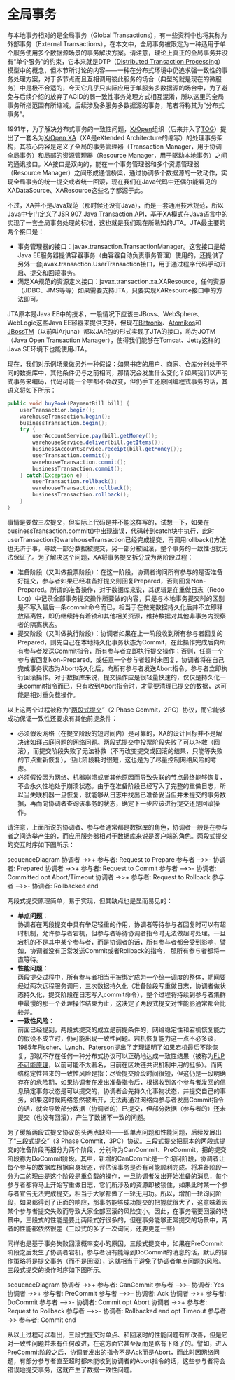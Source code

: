 # 全局事务

与本地事务相对的是全局事务（Global Transactions），有一些资料中也将其称为外部事务（External Transactions），在本文中，全局事务被限定为一种适用于单个服务使用多个数据源场景的事务解决方案。请注意，理论上真正的全局事务并没有“单个服务”的约束，它本来就是DTP（[Distributed Transaction Processing](https://en.wikipedia.org/wiki/Distributed_transaction)）模型中的概念，但本节所讨论的内容——一种在分布式环境中仍追求强一致性的事务处理方案，对于多节点而且互相调用彼此服务的场合（典型的就是现在的微服务）中是极不合适的，今天它几乎只实际应用于单服务多数据源的场合中，为了避免与后续介绍的放弃了ACID的弱一致性事务处理方式相互混淆，所以这里的全局事务所指范围有所缩减，后续涉及多服务多数据源的事务，笔者将称其为“分布式事务”。

1991年，为了解决分布式事务的一致性问题，[X/Open](https://en.wikipedia.org/wiki/X/Open)组织（后来并入了[TOG](https://en.wikipedia.org/wiki/The_Open_Group)）提出了一套名为[X/Open XA](https://en.wikipedia.org/wiki/X/Open_XA)（XA是eXtended Architecture的缩写）的处理事务架构，其核心内容是定义了全局的事务管理器（Transaction Manager，用于协调全局事务）和局部的资源管理器（Resource Manager，用于驱动本地事务）之间的通讯接口。XA接口是双向的，能在一个事务管理器和多个资源管理器（Resource Manager）之间形成通信桥梁，通过协调多个数据源的一致动作，实现全局事务的统一提交或者统一回滚，现在我们在Java代码中还偶尔能看见的XADataSource、XAResource这些名字都源于此。

不过，XA并不是Java规范（那时候还没有Java），而是一套通用技术规范，所以Java中专门定义了[JSR 907 Java Transaction API](https://www.jcp.org/en/jsr/detail?id=907)，基于XA模式在Java语言中的实现了一套全局事务处理的标准，这也就是我们现在所熟知的JTA。JTA最主要的两个接口是：

- 事务管理器的接口：javax.transaction.TransactionManager。这套接口是给Java EE服务器提供容器事务（由容器自动负责事务管理）使用的，还提供了另外一套javax.transaction.UserTransaction接口，用于通过程序代码手动开启、提交和回滚事务。
- 满足XA规范的资源定义接口：javax.transaction.xa.XAResource，任何资源（JDBC、JMS等等）如果需要支持JTA，只要实现XAResource接口中的方法即可。

JTA原本是Java EE中的技术，一般情况下应该由JBoss、WebSphere、WebLogic这些Java EE容器来提供支持，但现在[Bittronix](https://web.archive.org/web/20100414140721/http://docs.codehaus.org/display/BTM/Home)、[Atomikos](http://www.atomikos.com/Main/TransactionsEssentials)和[JBossTM](http://www.jboss.org/jbosstm)（以前叫Arjuna）都以JAR包的形式实现了JTA的接口，称为JOTM（Java Open Transaction Manager），使得我们能够在Tomcat、Jetty这样的Java SE环境下也能使用JTA。

现在，我们对示例场景做另外一种假设：如果书店的用户、商家、仓库分别处于不同的数据库中，其他条件仍与之前相同，那情况会发生什么变化？如果我们以声明式事务来编码，代码可能一个字都不会改变，但仍手工还原回编程式事务的话，其语义将如下所示：

```java
public void buyBook(PaymentBill bill) {
	userTransaction.begin();
    warehouseTransaction.begin();
    businessTransaction.begin();
	try {
    	userAccountService.pay(bill.getMoney());
	    warehouseService.deliver(bill.getItems());
    	businessAccountService.receipt(bill.getMoney());
        userTransaction.commit();
    	warehouseTransaction.commit();
	    businessTransaction.commit();
	} catch(Exception e) {
        userTransaction.rollback();
    	warehouseTransaction.rollback();
	    businessTransaction.rollback();
	}
}
```

事情是要做三次提交，但实际上代码是并不能这样写的，试想一下，如果在businessTransaction.commit()中出现错误，代码转到catch块中执行，此时userTransaction和warehouseTransaction已经完成提交，再调用rollback()方法也无济于事，导致一部分数据被提交，另一部分被回滚，整个事务的一致性也就无法保证了。为了解决这个问题，XA将事务提交拆分成为两阶段过程：

- 准备阶段（又叫做投票阶段）：在这一阶段，协调者询问所有参与的是否准备好提交，参与者如果已经准备好提交则回复Prepared，否则回复Non-Prepared。所谓的准备操作，对于数据库来说，其逻辑是在重做日志（Redo Log）中记录全部事务提交操作所要做的内容，只是与本地事务提交时的区别是不写入最后一条commit命令而已，相当于在做完数据持久化后并不立即释放隔离性，即仍继续持有着锁和其他相关资源，维持数据对其他非事务内观察者的隔离状态。
- 提交阶段（又叫做执行阶段）：协调者如果在上一阶段收到所有参与者回复的Prepared，则先自己在本地持久化事务状态为Commit，在此操作完成后向所有参与者发送Commit指令，所有参与者立即执行提交操作；否则，任意一个参与者回复Non-Prepared，或任意一个参与者超时未回复，协调者将在自己完成事务状态为Abort持久化后，向所有参与者发送Abort指令，参与者立即执行回滚操作。对于数据库来说，提交操作应是很轻量快速的，仅仅是持久化一条commit指令而已，只有收到Abort指令时，才需要清理已提交的数据，这可能是相对重负载操作。

以上这两个过程被称为“[两段式提交](https://zh.wikipedia.org/wiki/%E4%BA%8C%E9%98%B6%E6%AE%B5%E6%8F%90%E4%BA%A4)”（2 Phase Commit，2PC）协议，而它能够成功保证一致性还要求有其他前提条件：

- 必须假设网络（在提交阶段的短时间内）是可靠的，XA的设计目标并不是解决诸如[拜占庭问题](https://zh.wikipedia.org/wiki/%E6%8B%9C%E5%8D%A0%E5%BA%AD%E5%B0%86%E5%86%9B%E9%97%AE%E9%A2%98)的网络问题。两段式提交中投票阶段失败了可以补救（回滚），而提交阶段失败了无法补救（不再改变提交或回滚的结果，只能等失败的节点重新恢复），但此阶段耗时很短，这也是为了尽量控制网络风险的考虑。
- 必须假设因为网络、机器崩溃或者其他原因而导致失联的节点最终能够恢复，不会永久性地处于崩溃状态。由于在准备阶段已经写入了完整的重做日志，所以当失联机器一旦恢复，就能够从日志中找出已准备妥当但并未提交的事务数据，再而向协调者查询该事务的状态，确定下一步应该进行提交还是回滚操作。

请注意，上面所说的协调者、参与者通常都是数据库的角色，协调者一般是在参与者之间选举产生的，而应用服务器相对于数据库来说是客户端的角色。两段式提交的交互时序如下图所示：

<mermaid style="margin-bottom: 0px">
sequenceDiagram
	协调者 ->>+ 参与者: Request to Prepare
	参与者 -->>- 协调者: Prepared
	协调者 ->>+ 参与者: Request to Commit
	参与者 -->>- 协调者: Committed
    opt Abort/Timeout
        协调者 ->>+ 参与者: Request to Rollback
        参与者 -->>- 协调者: Rollbacked
    end
</mermaid>

两段式提交原理简单，易于实现，但其缺点也是显而易见的：

- **单点问题**：<br/>协调者在两段提交中具有举足轻重的作用，协调者等待参与者回复时可以有超时机制，允许参与者宕机，但参与者等待协调者指令时无法做超时处理。一旦宕机的不是其中某个参与者，而是协调者的话，所有参与者都会受到影响，譬如，协调者没有正常发送Commit或者Rollback的指令， 那所有参与者都将一直等待。
- **性能问题：**<br/>两段提交过程中，所有参与者相当于被绑定成为一个统一调度的整体，期间要经过两次远程服务调用，三次数据持久化（准备阶段写重做日志，协调者做状态持久化，提交阶段在日志写入commit命令），整个过程将持续到参与者集群中最慢的那一个处理操作结束为止，这决定了两段式提交对性能影通常都会比较差。
- **一致性风险**：<br/>前面已经提到，两段式提交的成立是前提条件的，网络稳定性和宕机恢复能力的假设不成立时，仍可能出现一致性问题。宕机恢复能力这一点不必多谈，1985年Fischer、Lynch、Paterson提出了定理证明了如果宕机最后不能恢复，那就不存在任何一种分布式协议可以正确地达成一致性结果（被称为[FLP不可能原理](https://en.wikipedia.org/wiki/Consensus_(computer_science)#Solvability_results_for_some_agreement_problems)，以前可能不太著名，目前在区块链共识机制中用的挺多）。而网络稳定性带来的一致性风险是指：尽管提交阶段时间很短，但这仍是一段明确存在的危险期，如果协调者在发出准备指令后，根据收到各个参与者发回的信息确定事务状态是可以提交的，协调者会先持久化事物状态，并提交自己的事务，如果这时候网络忽然被断开，无法再通过网络向参与者发出Commit指令的话，就会导致部分数据（协调者的）已提交，但部分数据（参与者的）还未提交（也没有回滚），产生了数据不一致的问题。

为了缓解两段式提交协议的头两点缺陷——即单点问题和性能问题，后续发展出了“[三段式提交](https://zh.wikipedia.org/wiki/%E4%B8%89%E9%98%B6%E6%AE%B5%E6%8F%90%E4%BA%A4)”（3 Phase Commit，3PC）协议。三段式提交把原本的两段式提交的准备阶段再细分为两个阶段，分别称为CanCommit、PreCommit，把的提交阶段称为DoCommit阶段。其中，新增的CanCommit是一个询问阶段，协调者让每个参与的数据库根据自身状态，评估该事务是否有可能顺利完成。将准备阶段一分为二的理由是这个阶段是重负载的操作，一旦协调者发出开始准备的消息，每个参与者都将马上开始写重做日志，它们所涉及的资源即被锁住，如果此时某一个参与者宣告无法完成提交，相当于大家都做了一轮无用功。所以，增加一轮询问阶段，如果都得到了正面的响应，那事务能够成功提交的把握就很大了，这意味着因某个参与者提交失败而导致大家全部回滚的风险变小。因此，在事务需要回滚的场景中，三段式的性能是要比两段式好很多的，但在事务能够正常提交的场景中，两者的性能都依然很差（三段式的多了一次询问，还要更差一些）

同样也是基于事务失败回滚概率变小的原因，三段式提交中，如果在PreCommit阶段之后发生了协调者宕机，参与者没有能等到DoCommit的消息的话，默认的操作策略将是提交事务（而不是回滚），这就相当于避免了协调者单点问题的风险。三段式提交的操作时序如下图所示。

<mermaid  style="margin-bottom: 0px">
sequenceDiagram
	协调者 ->>+ 参与者: CanCommit
	参与者 -->>- 协调者: Yes
	协调者 ->>+ 参与者: PreCommit
	参与者 -->>- 协调者: Ack
	协调者 ->>+ 参与者: DoCommit
	参与者 -->>- 协调者: Commit
	opt Abort
        协调者 ->>+ 参与者: Request to Rollback
        参与者 -->>- 协调者: Rollbacked
    end
    opt Timeout
        参与者 ->> 参与者: Commit
    end
</mermaid>

从以上过程可以看出，三段式提交对单点、和回滚时的性能问题有所改善，但是它对一致性问题并未有任何改进，在这方面它甚至反而是略有下降了的。譬如，进入PreCommit阶段之后，协调者发出的指令不是Ack而是Abort，而此时因网络问题，有部分参与者直至超时都未能收到协调者的Abort指令的话，这些参与者将会错误地提交事务，这就产生了数据一致性问题。